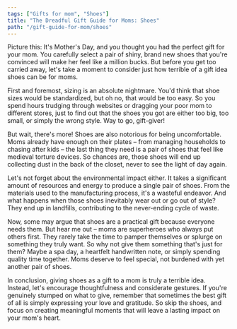 ```yaml
---
tags: ["Gifts for mom", "Shoes"]
title: "The Dreadful Gift Guide for Moms: Shoes"
path: "/gift-guide-for-mom/shoes"
---
```


Picture this: It's Mother's Day, and you thought you had the perfect gift for your mom. You carefully select a pair of shiny, brand new shoes that you're convinced will make her feel like a million bucks. But before you get too carried away, let's take a moment to consider just how terrible of a gift idea shoes can be for moms.

First and foremost, sizing is an absolute nightmare. You'd think that shoe sizes would be standardized, but oh no, that would be too easy. So you spend hours trudging through websites or dragging your poor mom to different stores, just to find out that the shoes you got are either too big, too small, or simply the wrong style. Way to go, gift-giver!

But wait, there's more! Shoes are also notorious for being uncomfortable. Moms already have enough on their plates – from managing households to chasing after kids – the last thing they need is a pair of shoes that feel like medieval torture devices. So chances are, those shoes will end up collecting dust in the back of the closet, never to see the light of day again.

Let's not forget about the environmental impact either. It takes a significant amount of resources and energy to produce a single pair of shoes. From the materials used to the manufacturing process, it's a wasteful endeavor. And what happens when those shoes inevitably wear out or go out of style? They end up in landfills, contributing to the never-ending cycle of waste.

Now, some may argue that shoes are a practical gift because everyone needs them. But hear me out – moms are superheroes who always put others first. They rarely take the time to pamper themselves or splurge on something they truly want. So why not give them something that's just for them? Maybe a spa day, a heartfelt handwritten note, or simply spending quality time together. Moms deserve to feel special, not burdened with yet another pair of shoes.

In conclusion, giving shoes as a gift to a mom is truly a terrible idea. Instead, let's encourage thoughtfulness and considerate gestures. If you're genuinely stumped on what to give, remember that sometimes the best gift of all is simply expressing your love and gratitude. So skip the shoes, and focus on creating meaningful moments that will leave a lasting impact on your mom's heart.